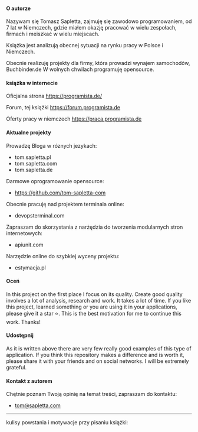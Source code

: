 #### O autorze

Nazywam się Tomasz Sapletta, zajmuję się zawodowo programowaniem, od 7 lat w Niemczech,
gdzie miałem okazję pracować w wielu zespołach, firmach i meiszkać w wielu miejscach.

Książka jest analizują obecnej sytuacji na rynku pracy w Polsce i Niemczech.

Obecnie realizuję projekty dla firmy, która prowadzi wynajem samochodów, Buchbinder.de
W wolnych chwilach programuję opensource.

#### książka w internecie

Oficjalna strona
https://programista.de/

Forum, tej książki
https://forum.programista.de


Oferty pracy w niemczech
https://praca.programista.de


#### Aktualne projekty

Prowadzę Bloga w róznych jezykach:

+ tom.sapletta.pl
+ tom.sapletta.com
+ tom.sapletta.de


Darmowe oprogramowanie opensource:
+ https://github.com/tom-sapletta-com


Obecnie pracuję nad projektem terminala online:

+ devopsterminal.com

Zapraszam do skorzystania z narżędzia do tworzenia modularnych stron internetowych:

+ apiunit.com

Narzędzie online do szybkiej wyceny projektu:

+ estymacja.pl 


#### Oceń

In this project on the first place I focus on its quality. Create good quality involves a lot of analysis, research and work. It takes a lot of time. If you like this project, learned something or you are using it in your applications, please give it a star ⭐️. This is the best motivation for me to continue this work. Thanks!


#### Udostępnij

As it is written above there are very few really good examples of this type of application. If you think this repository makes a difference and is worth it, please share it with your friends and on social networks. I will be extremely grateful.

#### Kontakt z autorem


Chętnie poznam Twoją opinię na temat treści, zapraszam do kontaktu: 
+ tom@sapletta.com


----
kulisy powstania i motywacje przy pisaniu książki:

<!-- > [dlaczego](dlaczego.md) -->
